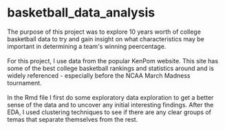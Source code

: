 # basketball_data_analysis

The purpose of this project was to explore 10 years worth of college basketball data to try and gain insight on what characteristics may be important in determining a team's winning peercentage.
<br><br>
For this project, I use data from the popular KenPom website. This site has some of the best college basketball rankings and statistics around and is widely referenced - especially before the NCAA March Madness tournament.
<br><br>
In the Rmd file I first do some exploratory data exploration to get a better sense of the data and to uncover any initial interesting findings. After the EDA, I used clustering techniques to see if there are any clear groups of temas that separate themselves from the rest.
